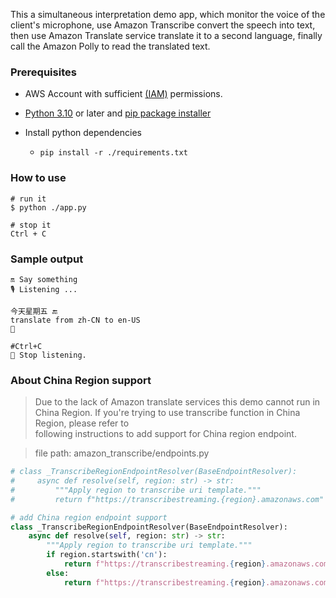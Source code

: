 
This a simultaneous interpretation demo app, which monitor the voice of the client's microphone, use Amazon Transcribe convert the speech into text, then use Amazon Translate service translate it to a second language, finally call the Amazon Polly to read the translated text.



### Prerequisites
- AWS Account with sufficient [(IAM)](https://aws.amazon.com/iam/) permissions.
- [Python 3.10](https://www.python.org/downloads/) or later and
  [pip package installer](https://pip.pypa.io/en/stable/)

- Install python dependencies
    - `pip install -r ./requirements.txt`


### How to use


```shell
# run it
$ python ./app.py

# stop it
Ctrl + C
```

### Sample output
```shell
🔛 Say something 
🎙 Listening ...

今天星期五 🔚
translate from zh-CN to en-US
📢 

#Ctrl+C
🛑 Stop listening.
```


### About China Region support

> Due to the lack of Amazon translate services this demo cannot run in China Region.
> If you're trying to use transcribe function in China Region, please refer to  
> following instructions to add support for China region endpoint.

> file path: amazon_transcribe/endpoints.py

```python
# class _TranscribeRegionEndpointResolver(BaseEndpointResolver):
#     async def resolve(self, region: str) -> str:
#         """Apply region to transcribe uri template."""
#         return f"https://transcribestreaming.{region}.amazonaws.com"

# add China region endpoint support
class _TranscribeRegionEndpointResolver(BaseEndpointResolver):
    async def resolve(self, region: str) -> str:
        """Apply region to transcribe uri template."""
        if region.startswith('cn'):
            return f"https://transcribestreaming.{region}.amazonaws.com.cn"
        else:
            return f"https://transcribestreaming.{region}.amazonaws.com"
```
